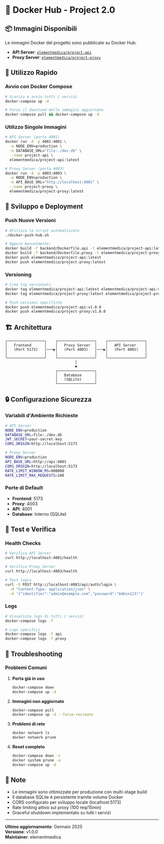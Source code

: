 # 🐳 Docker Hub - Project 2.0

## 📦 Immagini Disponibili

Le immagini Docker del progetto sono pubblicate su Docker Hub:

- **API Server**: [`elementmedica/project-api`](https://hub.docker.com/r/elementmedica/project-api)
- **Proxy Server**: [`elementmedica/project-proxy`](https://hub.docker.com/r/elementmedica/project-proxy)

## 🚀 Utilizzo Rapido

### Avvio con Docker Compose
```bash
# Scarica e avvia tutti i servizi
docker-compose up -d

# Forza il download delle immagini aggiornate
docker-compose pull && docker-compose up -d
```

### Utilizzo Singole Immagini
```bash
# API Server (porta 4001)
docker run -d -p 4001:4001 \
  -e NODE_ENV=production \
  -e DATABASE_URL="file:./dev.db" \
  --name project-api \
  elementmedica/project-api:latest

# Proxy Server (porta 4003)
docker run -d -p 4003:4003 \
  -e NODE_ENV=production \
  -e API_BASE_URL="http://localhost:4001" \
  --name project-proxy \
  elementmedica/project-proxy:latest
```

## 🔧 Sviluppo e Deployment

### Push Nuove Versioni
```bash
# Utilizza lo script automatizzato
./docker-push-hub.sh

# Oppure manualmente:
docker build -f backend/Dockerfile.api -t elementmedica/project-api:latest --target production backend/
docker build -f backend/Dockerfile.proxy -t elementmedica/project-proxy:latest --target production backend/
docker push elementmedica/project-api:latest
docker push elementmedica/project-proxy:latest
```

### Versioning
```bash
# Crea tag versionati
docker tag elementmedica/project-api:latest elementmedica/project-api:v1.0.0
docker tag elementmedica/project-proxy:latest elementmedica/project-proxy:v1.0.0

# Push versioni specifiche
docker push elementmedica/project-api:v1.0.0
docker push elementmedica/project-proxy:v1.0.0
```

## 🏗️ Architettura

```
┌─────────────────┐    ┌─────────────────┐    ┌─────────────────┐
│   Frontend      │    │   Proxy Server  │    │   API Server    │
│   (Port 5173)   │───▶│   (Port 4003)   │───▶│   (Port 4001)   │
│                 │    │                 │    │                 │
└─────────────────┘    └─────────────────┘    └─────────────────┘
                                │
                                ▼
                       ┌─────────────────┐
                       │   Database      │
                       │   (SQLite)      │
                       └─────────────────┘
```

## 🔒 Configurazione Sicurezza

### Variabili d'Ambiente Richieste
```bash
# API Server
NODE_ENV=production
DATABASE_URL=file:./dev.db
JWT_SECRET=your-secret-key
CORS_ORIGIN=http://localhost:5173

# Proxy Server
NODE_ENV=production
API_BASE_URL=http://api:4001
CORS_ORIGIN=http://localhost:5173
RATE_LIMIT_WINDOW_MS=900000
RATE_LIMIT_MAX_REQUESTS=100
```

### Porte di Default
- **Frontend**: 5173
- **Proxy**: 4003
- **API**: 4001
- **Database**: Interno (SQLite)

## 🧪 Test e Verifica

### Health Checks
```bash
# Verifica API Server
curl http://localhost:4001/health

# Verifica Proxy Server
curl http://localhost:4003/health

# Test login
curl -X POST http://localhost:4003/api/auth/login \
  -H "Content-Type: application/json" \
  -d '{"identifier":"admin@example.com","password":"Admin123!"}'
```

### Logs
```bash
# Visualizza logs di tutti i servizi
docker-compose logs -f

# Logs specifici
docker-compose logs -f api
docker-compose logs -f proxy
```

## 🚨 Troubleshooting

### Problemi Comuni

1. **Porta già in uso**
   ```bash
   docker-compose down
   docker-compose up -d
   ```

2. **Immagini non aggiornate**
   ```bash
   docker-compose pull
   docker-compose up -d --force-recreate
   ```

3. **Problemi di rete**
   ```bash
   docker network ls
   docker network prune
   ```

4. **Reset completo**
   ```bash
   docker-compose down -v
   docker system prune -a
   docker-compose up -d
   ```

## 📝 Note

- Le immagini sono ottimizzate per produzione con multi-stage build
- Il database SQLite è persistente tramite volume Docker
- CORS configurato per sviluppo locale (localhost:5173)
- Rate limiting attivo sul proxy (100 req/15min)
- Graceful shutdown implementato su tutti i servizi

---

**Ultimo aggiornamento**: Gennaio 2025  
**Versione**: v1.0.0  
**Maintainer**: elementmedica